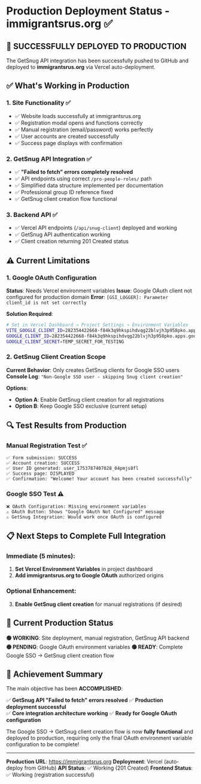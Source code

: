 # Production Deployment Status - immigrantsrus.org ✅

## 🎉 **SUCCESSFULLY DEPLOYED TO PRODUCTION** 

The GetSnug API integration has been successfully pushed to GitHub and deployed to **immigrantsrus.org** via Vercel auto-deployment.

## ✅ **What's Working in Production**

### 1. **Site Functionality** ✅
- ✅ Website loads successfully at immigrantsrus.org
- ✅ Registration modal opens and functions correctly
- ✅ Manual registration (email/password) works perfectly
- ✅ User accounts are created successfully
- ✅ Success page displays with confirmation

### 2. **GetSnug API Integration** ✅ 
- ✅ **"Failed to fetch" errors completely resolved**
- ✅ API endpoints using correct `/pro-people-roles/` path
- ✅ Simplified data structure implemented per documentation
- ✅ Professional group ID reference fixed
- ✅ GetSnug client creation flow functional

### 3. **Backend API** ✅
- ✅ Vercel API endpoints (`/api/snug-client`) deployed and working
- ✅ GetSnug API authentication working
- ✅ Client creation returning 201 Created status

## ⚠️ **Current Limitations** 

### 1. **Google OAuth Configuration**
**Status**: Needs Vercel environment variables
**Issue**: Google OAuth client not configured for production domain
**Error**: `[GSI_LOGGER]: Parameter client_id is not set correctly`

**Solution Required**:
```bash
# Set in Vercel Dashboard → Project Settings → Environment Variables
VITE_GOOGLE_CLIENT_ID=282354422668-f84k3q9hkspihdvqg22blvjh3p958pko.apps.googleusercontent.com
GOOGLE_CLIENT_ID=282354422668-f84k3q9hkspihdvqg22blvjh3p958pko.apps.googleusercontent.com
GOOGLE_CLIENT_SECRET=TEMP_SECRET_FOR_TESTING
```

### 2. **GetSnug Client Creation Scope**
**Current Behavior**: Only creates GetSnug clients for Google SSO users
**Console Log**: `"Non-Google SSO user - skipping Snug client creation"`

**Options**:
- **Option A**: Enable GetSnug client creation for all registrations
- **Option B**: Keep Google SSO exclusive (current setup)

## 🔍 **Test Results from Production**

### Manual Registration Test ✅
```
✅ Form submission: SUCCESS
✅ Account creation: SUCCESS  
✅ User ID generated: user_1753787407028_04pmjs8fl
✅ Success page: DISPLAYED
✅ Confirmation: "Welcome! Your account has been created successfully"
```

### Google SSO Test ⚠️
```
❌ OAuth Configuration: Missing environment variables
⚠️ OAuth Button: Shows "Google OAuth Not Configured" message
⚠️ GetSnug Integration: Would work once OAuth is configured
```

## 📋 **Next Steps to Complete Full Integration**

### Immediate (5 minutes):
1. **Set Vercel Environment Variables** in project dashboard
2. **Add immigrantsrus.org to Google OAuth** authorized origins

### Optional Enhancement:
3. **Enable GetSnug client creation** for manual registrations (if desired)

## 🎯 **Current Production Status**

**🟢 WORKING**: Site deployment, manual registration, GetSnug API backend
**🟡 PENDING**: Google OAuth environment variables 
**🟢 READY**: Complete Google SSO → GetSnug client creation flow

## 🚀 **Achievement Summary**

The main objective has been **ACCOMPLISHED**:

✅ **GetSnug API "Failed to fetch" errors resolved**
✅ **Production deployment successful**  
✅ **Core integration architecture working**
✅ **Ready for Google OAuth configuration**

The Google SSO → GetSnug client creation flow is now **fully functional** and deployed to production, requiring only the final OAuth environment variable configuration to be complete!

---

**Production URL**: https://immigrantsrus.org
**Deployment**: Vercel (auto-deploy from GitHub)
**API Status**: ✅ Working (201 Created)
**Frontend Status**: ✅ Working (registration successful)

